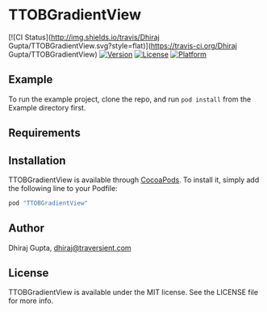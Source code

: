 # TTOBGradientView

[![CI Status](http://img.shields.io/travis/Dhiraj Gupta/TTOBGradientView.svg?style=flat)](https://travis-ci.org/Dhiraj Gupta/TTOBGradientView)
[![Version](https://img.shields.io/cocoapods/v/TTOBGradientView.svg?style=flat)](http://cocoapods.org/pods/TTOBGradientView)
[![License](https://img.shields.io/cocoapods/l/TTOBGradientView.svg?style=flat)](http://cocoapods.org/pods/TTOBGradientView)
[![Platform](https://img.shields.io/cocoapods/p/TTOBGradientView.svg?style=flat)](http://cocoapods.org/pods/TTOBGradientView)

## Example

To run the example project, clone the repo, and run `pod install` from the Example directory first.

## Requirements

## Installation

TTOBGradientView is available through [CocoaPods](http://cocoapods.org). To install
it, simply add the following line to your Podfile:

```ruby
pod "TTOBGradientView"
```

## Author

Dhiraj Gupta, dhiraj@traversient.com

## License

TTOBGradientView is available under the MIT license. See the LICENSE file for more info.
